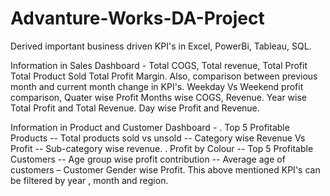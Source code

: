 # Advanture-Works-DA-Project
Derived important business driven KPI's in Excel, PowerBi, Tableau, SQL.

Information in Sales Dashboard -
Total COGS, Total revenue, Total Profit Total Product Sold Total Profit Margin. Also, comparison between previous month and current month change in KPI's.
Weekday Vs Weekend profit comparison,
Quater wise Profit 
 Months wise COGS, Revenue. 
Year wise Total Profit and Total Revenue.
Day wise Profit and Revenue.

Information in Product and Customer Dashboard -
. Top 5 Profitable Products -- Total products sold vs unsold -- Category wise Revenue Vs Profit -- Sub-category wise revenue.
. Profit by Colour -- Top 5 Profitable Customers -- Age group wise profit contribution -- Average age of customers –
 Customer Gender wise Profit.
This above mentioned KPI's can be filtered by year , month and region.
